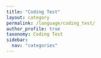 ```yaml
---
title: "Coding Test"
layout: category
permalink: /language/coding_test/
author_profile: true
taxonomy: Coding Test
sidebar:
  nav: "categories"
---
```

